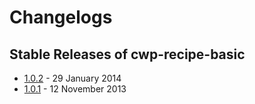 <!--
title: Changelogs
pagenumber: 9
-->

# Changelogs

## Stable Releases of cwp-recipe-basic

 * [1.0.2](cwp-recipe-basic-1.0.2) - 29 January 2014
 * [1.0.1](cwp-recipe-basic-1.0.1) - 12 November 2013


